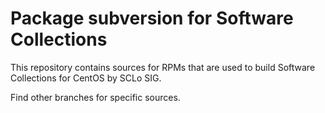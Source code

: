 # Package subversion for Software Collections

This repository contains sources for RPMs that are used
to build Software Collections for CentOS by SCLo SIG.

Find other branches for specific sources.
